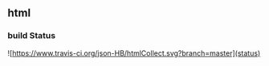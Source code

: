 ## html

### build Status

![https://www.travis-ci.org/json-HB/htmlCollect.svg?branch=master](status)
